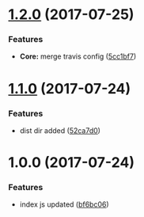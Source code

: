 <a name="1.2.0"></a>
# [1.2.0](https://github.com/lokesh-coder/filament/compare/v1.1.0...v1.2.0) (2017-07-25)


### Features

* **Core:** merge travis config ([5cc1bf7](https://github.com/lokesh-coder/filament/commit/5cc1bf7))



<a name="1.1.0"></a>
# [1.1.0](https://github.com/lokesh-coder/filament/compare/v1.0.0...v1.1.0) (2017-07-24)


### Features

* dist dir added ([52ca7d0](https://github.com/lokesh-coder/filament/commit/52ca7d0))



<a name="1.0.0"></a>
# 1.0.0 (2017-07-24)


### Features

* index js updated ([bf6bc06](https://github.com/lokesh-coder/filament/commit/bf6bc06))



